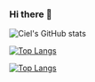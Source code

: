 ### Hi there 👋

<!--
**CielCiel1/CielCiel1** is a ✨ _special_ ✨ repository because its `README.md` (this file) appears on your GitHub profile.

Here are some ideas to get you started:

- 🔭 I’m currently working on ...
- 🌱 I’m currently learning ...
- 👯 I’m looking to collaborate on ...
- 🤔 I’m looking for help with ...
- 💬 Ask me about ...
- 📫 How to reach me: ...
- 😄 Pronouns: ...
- ⚡ Fun fact: ...
-->
![Ciel's GitHub stats](https://github-readme-stats.vercel.app/api?username=CielCiel1&show_icons=true&theme=radical)

[![Top Langs](https://github-readme-stats.vercel.app/api/top-langs/?username=CielCiel1&exclude_repo=github-readme-stats,CielCiel1.github.io)](https://github.com/CielCiel1/github-readme-stats)


[![Top Langs](https://github-readme-stats.vercel.app/api/top-langs/?username=CielCiel1)](https://github.com/CielCiel1/github-readme-stats)




